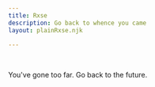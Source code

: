 ```yaml
---
title: Rxse
description: Go back to whence you came
layout: plainRxse.njk

---
```

<br />

  <p>You've gone too far. Go back to the future.</p>
  </body>

  <script>
    window.location.replace("../01");
  </script>

</html>
